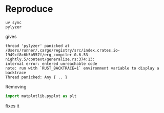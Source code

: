 # Reproduce

```shell
uv sync
pylyzer
```

gives

```
thread 'pylyzer' panicked at /Users/runner/.cargo/registry/src/index.crates.io-1949cf8c6b5b557f/erg_compiler-0.6.53-nightly.5/context/generalize.rs:374:13:
internal error: entered unreachable code
note: run with `RUST_BACKTRACE=1` environment variable to display a backtrace
Thread panicked: Any { .. }

```

Removing

```py
import matplotlib.pyplot as plt
```

fixes it
